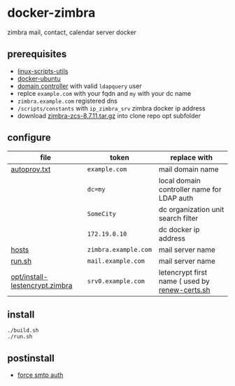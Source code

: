 # docker-zimbra

zimbra mail, contact, calendar server docker

## prerequisites

- [linux-scripts-utils](https://github.com/devel0/linux-scripts-utils)
- [docker-ubuntu](https://github.com/devel0/docker-ubuntu.git)
- [domain controller](https://github.com/devel0/docker-dc.git) with valid `ldapquery` user
- replce `example.com` with your fqdn and `my` with your dc name
- `zimbra.example.com` registered dns
- `/scripts/constants` with `ip_zimbra_srv` zimbra docker ip address
- download [zimbra-zcs-8.7.11.tar.gz](https://files.zimbra.com/downloads/8.7.1_GA/zcs-8.7.1_GA_1670.UBUNTU16_64.20161025045114.tgz) into clone repo opt subfolder

## configure

| file | token | replace with |
|---|---|---|
| [autoprov.txt](autoprov.txt) | `example.com` | mail domain name |
| | `dc=my` | local domain controller name for LDAP auth |
| | `SomeCity` | dc organization unit search filter |
| | `172.19.0.10` | dc docker ip address |
| [hosts](hosts) | `zimbra.example.com` | mail server name |
| [run.sh](run.sh) | `mail.example.com` | mail server name |
| [opt/install-lestencrypt.zimbra](opt/install-letsencrypt.zimbra) | `srv0.example.com` | letencrypt first name ( used by [renew-certs.sh](https://github.com/devel0/linux-scripts-utils/blob/master/renew-certs.sh) |

## install

```
./build.sh
./run.sh
```

## postinstall

- [force smtp auth](https://wiki.zimbra.com/wiki/Enforcing_a_match_between_FROM_address_and_sasl_username_8.5)
